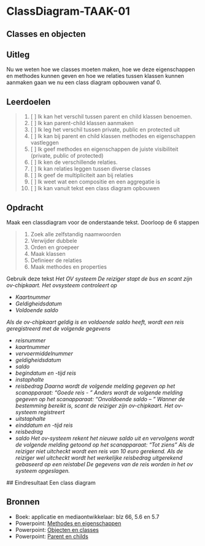 # ClassDiagram-TAAK-01

## Classes en objecten

## Uitleg

Nu we weten hoe we classes moeten maken, hoe we deze eigenschappen en methodes kunnen geven en hoe we relaties tussen klassen kunnen aanmaken gaan we nu een class diagram opbouwen vanaf 0. 

## Leerdoelen

> 1. [ ] Ik kan het verschil tussen parent en child klassen benoemen.
> 2. [ ] Ik kan parent-child klassen aanmaken
> 3. [ ] Ik leg het verschil tussen private, public en protected uit
> 4. [ ] Ik kan bij parent en child klassen methodes en eigenschappen vastleggen
> 5. [ ] Ik geef methodes en eigenschappen de juiste visibiliteit (private, public of protected)
> 6. [ ] Ik ken de verschillende relaties.
> 7. [ ] Ik kan relaties leggen tussen diverse classes
> 8. [ ] Ik geef de multipliciteit aan bij relaties
> 9. [ ] Ik weet wat een compositie en een aggregatie is
>10. [ ] Ik kan vanuit tekst een class diagram opbouwen


## Opdracht
Maak een classdiagram voor de onderstaande tekst. Doorloop de 6 stappen
> 1. Zoek alle zelfstandig naamwoorden
> 2. Verwijder dubbele
> 3. Orden en groepeer
> 4. Maak klassen
> 5. Definieer de relaties
> 6. Maak methodes en properties

Gebruik deze tekst
<i>
Het OV systeem
De reiziger stapt de bus en scant zijn ov-chipkaart. Het ovsysteem controleert op 
-	Kaartnummer
-	Geldigheidsdatum
-	Voldoende saldo

Als de ov-chipkaart geldig is en voldoende saldo heeft, wordt een reis geregistreerd met de volgende gegevens
-	reisnummer 
-	kaartnummer
-	vervoermiddelnummer
-	geldigheidsdatum
-	saldo
-	begindatum en -tijd reis
-	instaphalte
-	reisbedrag
Daarna wordt de volgende melding gegeven op het scanapparaat: “Goede reis - <bedrag>”
Anders wordt de volgende melding gegeven op het scanapparaat: “Onvoldoende saldo – <saldo>”
Wanner de bestemming bereikt is, scant de reiziger zijn ov-chipkaart. Het ov-systeem registreert 
-	uitstaphalte
-	einddatum en -tijd reis
-	reisbedrag
-	saldo
Het ov-systeem rekent het nieuwe saldo uit en vervolgens wordt de volgende melding getoond op het scanapparaat: “Tot ziens”
Als de reiziger niet uitcheckt wordt een reis van 10 euro gerekend. Als de reiziger wel uitcheckt wordt het werkelijke reisbedrag uitgerekend gebaseerd op een reistabel 
De gegevens van de reis worden in het ov systeem opgeslagen.
</i>
## Eindresultaat
Een class diagram

## Bronnen
- Boek: applicatie en mediaontwikkelaar: blz 66, 5.6 en 5.7
- Powerpoint: <a href="https://github.com/ROC-van-Amsterdam-College-Amstelland/ONTWERPEN-2/blob/master/niveau1/taak02/taak%202%20-%20methodes%20en%20eigenschappen.pdf">Methodes en eigenschappen</a>
- Powerpoint: <a href="https://github.com/ROC-van-Amsterdam-College-Amstelland/ONTWERPEN-2/blob/master/niveau1/taak01/Taak%201%20-%20objecten%20en%20classes.pdf"> Objecten en classes</a>
- Powerpoint: <a href="https://github.com/ROC-van-Amsterdam-College-Amstelland/ONTWERPEN-2/blob/master/niveau2/taak01/taak%201-%20parent%20en%20childs.pdf"> Parent en childs</a>